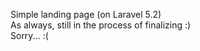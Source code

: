 Simple landing page (on Laravel 5.2)<br />
As always, still in the process of finalizing :)<br />
Sorry... :(
